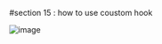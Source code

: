 #section 15 : how to use coustom hook 


![image](https://user-images.githubusercontent.com/91760639/181674829-21cd6ee5-2fd2-4134-8f12-da4dc7563ee5.png)
